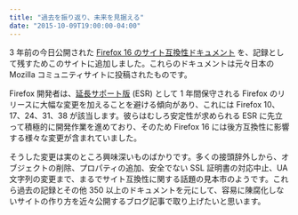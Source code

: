 ```yaml
---
title: "過去を振り返り、未来を見据える"
date: "2015-10-09T19:00:00-04:00"
---
```

3 年前の今日公開された [Firefox 16 のサイト互換性ドキュメント](https://www.fxsitecompat.dev/ja/releases/16/) を、記録として残すためこのサイトに追加しました。これらのドキュメントは元々日本の Mozilla コミュニティサイトに投稿されたものです。

Firefox 開発者は、[延長サポート版](https://www.mozilla.org/firefox/organizations/) (ESR) として 1 年間保守される Firefox のリリースに大幅な変更を加えることを避ける傾向があり、これには Firefox 10、17、24、31、38 が該当します。彼らはむしろ安定性が求められる ESR に先立って積極的に開発作業を進めており、そのため Firefox 16 には後方互換性に影響する様々な変更が含まれていました。

そうした変更は実のところ興味深いものばかりです。多くの接頭辞外しから、オブジェクトの削除、プロパティの追加、安全でない SSL 証明書の対応中止、UA 文字列の変更まで、まるでサイト互換性に関する話題の見本市のようです。これら過去の記録とその他 350 以上のドキュメントを元にして、容易に陳腐化しないサイトの作り方を近々公開するブログ記事で取り上げたいと思います。
